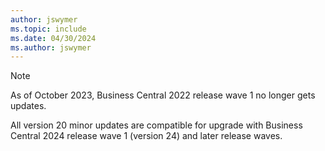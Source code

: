 ```yaml
---
author: jswymer
ms.topic: include
ms.date: 04/30/2024
ms.author: jswymer
---
```

> [!NOTE]
> As of October 2023, Business Central 2022 release wave 1 no longer gets updates.
>
> All version 20 minor updates are compatible for upgrade with Business Central 2024 release wave 1 (version 24) and later release waves.
